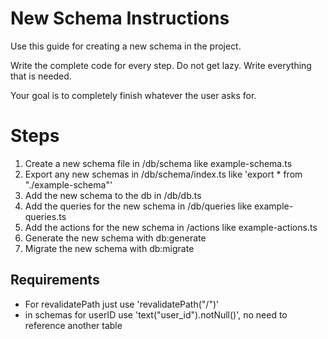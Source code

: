# New Schema Instructions
Use this guide for creating a new schema in the project.

Write the complete code for every step. Do not get lazy. Write everything that is needed.

Your goal is to completely finish whatever the user asks for.

# Steps

1. Create a new schema file in /db/schema like example-schema.ts
2. Export any new schemas in /db/schema/index.ts like 'export * from "./example-schema"'
3. Add the new schema to the db in /db/db.ts
4. Add the queries for the new schema in /db/queries like example-queries.ts
5. Add the actions for the new schema in /actions like example-actions.ts
6. Generate the new schema with db:generate
7. Migrate the new schema with db:migrate

## Requirements

- For revalidatePath just use 'revalidatePath("/")'
- in schemas for userID use 'text("user_id").notNull()', no need to reference another table